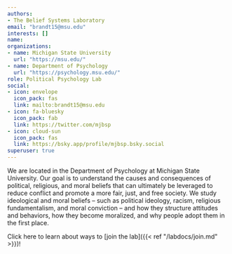 ```yaml
---
authors:
- The Belief Systems Laboratory
email: "brandt15@msu.edu"
interests: []
name:
organizations:
- name: Michigan State University
  url: "https://msu.edu/"
- name: Department of Psychology
  url: "https://psychology.msu.edu/"
role: Political Psychology Lab
social:
- icon: envelope
  icon_pack: fas
  link: mailto:brandt15@msu.edu
- icon: fa-bluesky
  icon_pack: fab
  link: https://twitter.com/mjbsp
- icon: cloud-sun
  icon_pack: fas
  link: https://bsky.app/profile/mjbsp.bsky.social
superuser: true
---
```


We are located in the Department of Psychology at Michigan State University. Our goal is to understand the causes and consequences of political, religious, and moral beliefs that can ultimately be leveraged to reduce conflict and promote a more fair, just, and free society. We study ideological and moral beliefs – such as political ideology, racism, religious fundamentalism, and moral conviction – and how they structure attitudes and behaviors, how they become moralized, and why people adopt them in the first place.

Click here to learn about ways to [join the lab]({{< ref "/labdocs/join.md" >}})! <a rel="me" href="https://sciences.social/@mjb" style=”display:none”></a>
